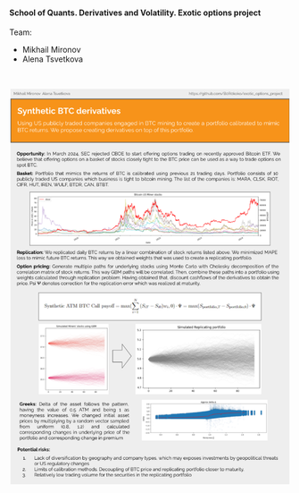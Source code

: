 <h4>School of Quants. Derivatives and Volatility. Exotic options project</h4>

Team: 
<ul>
  <li>Mikhail Mironov</li>
  <li>Alena Tsvetkova</li>
</ul>

</br>

<p align="center">
   <img src="./main_files/SoQ_Derivatives_Vol.png" alt="Tensorboard. Model 1" width="500">
</p>
